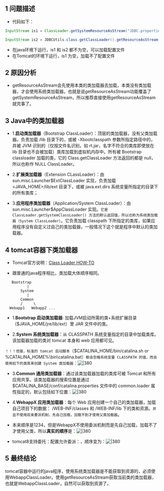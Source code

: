 
## 1 问题描述

- 代码如下：
```java
InputStream is1 = ClassLoader.getSystemResourceAsStream("JDBC.properties");

InputStream is2 = JDBCUtils.class.getClassLoader().getResourceAsStream("JDBC.properties");
```
- 在java环境下运行，is1 和 is2 都不为空，可以加载配置文件
- 在Tomcat的环境下运行，is1 为空，加载不了配置文件

## 2 原因分析

- getResourceAsStream会先使用本类的类加载器去加载，本类没有类加载器，才会使用系统类加载器。也就是说getResourceAsStream功能覆盖了getSystemResourceAsStream，所以推荐直接使用getResourceAsStream就完事了。

## 3 Java中的类加载器

- 1.**启动类加载器**（Bootstrap ClassLoader）：顶层的类加载器，没有父类加载器。负责加载 /lib 目录下的，或被 -Xbootclasspath 参数所指定路径中的，并被 JVM 识别的（仅按文件名识别，如 rt.jar，名字不符合的类库即使放在 lib 目录也不会被加载）类库加载到虚拟机内存中。所有被 Bootstrap classloader 加载的类，它的 Class.getClassLoader 方法返回的都是 null，所以也称作 NULL ClassLoader。


- 2.**扩展类加载器**（Extension CLassLoader）：由 sun.misc.Launcher$ExtClassLoader 实现，负责加载 <JAVA_HOME>/lib/ext 目录下，或被 java.ext.dirs 系统变量所指定的目录下的所有类库；


- 3.**应用程序类加载器**（Application/System ClassLoader）：由 sun.misc.Launcher$AppClassLoader 实现。`它是 ClassLoader.getSystemClassLoader() 方法的默认返回值，所以也称为系统类加载器（System ClassLoader）`。它负责加载 classpath 下所指定的类库，如果应用程序没有自定义过自己的类加载器，一般情况下这个就是程序中默认的类加载器。

## 4 tomcat容器下类加载器

- Tomcat官方说明：[Class Loader HOW-TO](http://tomcat.apache.org/tomcat-8.0-doc/class-loader-howto.html "Class Loader HOW-TO")

- 跟普通的java程序相比，类加载大体顺序相同。

```
   Bootstrap
          |
       System
          |
       Common
       /     \
  Webapp1   Webapp2 ...
```

- 1.**Bootstrap 启动类加载器**: 加载JVM启动所需的类+系统扩展目录（$JAVA_HOME/jre/lib/ext）里 JAR 文件中的类。

- 2.**System 系统类加载器**：从 CLASSPATH 系统变量指定的目录中加载类库。该加载器加载的类对 tomcat 本身和 web 应用都可见。

`！！！但是，标准的 tomcat 启动脚本`（$CATALINA_HOME/bin/catalina.sh or %CATALINA_HOME%\bin\catalina.bat）`都会忽略系统变量 CLASSPATH 的值，而会使用如下的类库来创建 System 类加载器`：![|380](https://my-obsidian-image.oss-cn-guangzhou.aliyuncs.com/2024/04/3ecdbd96d797a1eb4de2096d59691cc8.png)


- 3.**Common 通用类加载器**：通过该类加载器加载的类库可被 Tomcat 和所有应用共享。该类加载器的搜索位置是通过 $CATALINA_BASE/conf/catalina.properties 文件中的 common.loader 属性指定的，默认包括如下位置：![|380](https://my-obsidian-image.oss-cn-guangzhou.aliyuncs.com/2024/04/10a58289d8d55720abe7eec98ac89c42.png)


- 4.**WebappX 应用类加载器**：每个 Web 应用创建一个自己的类加载器，加载自己项目下的数据： /WEB-INF/classes 和 /WEB-INF/lib 下的类和资源。`并且不使用双亲委派机制，先自己加载，加载不到才使用父类加载器`。

- 本来顺序是1234，但是WebappX不使用委派机制而是先自己加载，加载不了才使用父类，所以**真实的顺序**是：![|380](https://my-obsidian-image.oss-cn-guangzhou.aliyuncs.com/2024/04/cbab6a4b8cf54675367085a1ed5a52ed.png)

- tomcat8支持委托：配置允许委派：<Loader delegate="true"/>，顺序变为：![|380](https://my-obsidian-image.oss-cn-guangzhou.aliyuncs.com/2024/04/9cd0971e3169fb58192947709b1c82ec.png)
## 5 最终结论

tomcat容器中运行的java程序，使用系统类加载器是不能获取到资源的，必须使用WebappClassLoader。使用getResourceAsStream获取当前类的类加载器，也就是WebappClassLoader，自然可以获取到资源了。